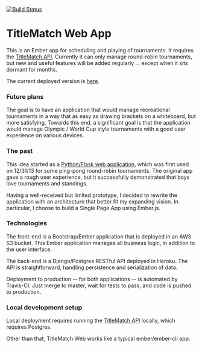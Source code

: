 [![Build Status](https://travis-ci.org/ewilson/titlematch_web.svg?branch=travis)](https://travis-ci.org/ewilson/titlematch_web)

TitleMatch Web App
==================

This is an Ember app for scheduling and playing of tournaments. It requires the
[TitleMatch API](https://github.com/ewilson/titlematch_api). Currently it can only manage round-robin tournaments, but
new and useful features will be added regularly ... except when it sits dormant for months.

The current deployed version is [here](http://titlematch.s3-website-us-east-1.amazonaws.com/).

### Future plans

The goal is to have an application that would manage recreational tournaments in a way that as easy as drawing
brackets on a whiteboard, but more satisfying. Towards this end, a significant goal is that the
application would manage Olympic / World Cup style tournaments with a good user experience on various devices.

### The past

This idea started as a [Python/Flask web application](https://github.com/ewilson/tournament), which
was first used on 12/31/13 for some ping-pong round-robin tournaments.
The original app gave a rough user experience,
but it successfully demonstrated that boys love tournaments and standings.

Having a well-received but limited prototype, I decided to rewrite the application with an architecture that
better fit my expanding vision. In particular, I choose to build a Single Page App using Ember.js.

### Technologies

The front-end is a Bootstrap/Ember application that is deployed in an
AWS S3 bucket. This Ember application manages all business logic, in
addition to the user interface.

The back-end is a Django/Postgres RESTful API deployed in Heroku.
The API is straightforward, handling persistence and serialization of data.

Deployment to production -- for both applications -- is automated by Travis-CI.
Just merge to master, wait for tests to pass, and code is pushed to production.

### Local development setup

Local deployment requires running the [TitleMatch API](https://github.com/ewilson/titlematch_api) locally,
which requires Postgres.

Other than that, TitleMatch Web works like a typical ember/ember-cli app.
